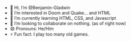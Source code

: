 - 👋 Hi, I’m @Benjamin-Gladwin
- 👀 I’m interested in Doom and Quake... and HTML
- 🌱 I’m currently learning HTML, CSS, and Javascript
- 💞️ I’m looking to collaborate on nothing. (as of right now)
- 😄 Pronouns: He/Him
- ⚡ Fun fact: I play too many old games.

<!---
Benjamin-Gladwin/Benjamin-Gladwin is a ✨ special ✨ repository because its `README.md` (this file) appears on your GitHub profile.
You can click the Preview link to take a look at your changes.
--->
